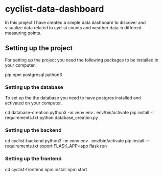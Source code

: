 # cyclist-data-dashboard

In this project I have created a simple data dashboard to discover and visualize data related to cyclist counts and weather data in different measuring points.

## Setting up the project

For setting up the project you need the following packages to be installed in your computer.

pip
npm
postgresql
python3

### Setting up the database

To set up the the database you need to have postgres installed and activated on your computer.

cd database-creation
python3 -m venv env
. env/bin/activate
pip install -r requirements.txt
python database_creation.py

### Setting up the backend

cd cyclist-backend
python3 -m venv env
. env/bin/activate
pip install -r requirements.txt
export FLASK_APP=app
flask run

### Setting up the frontend
cd cyclist-frontend
npm install
npm start
